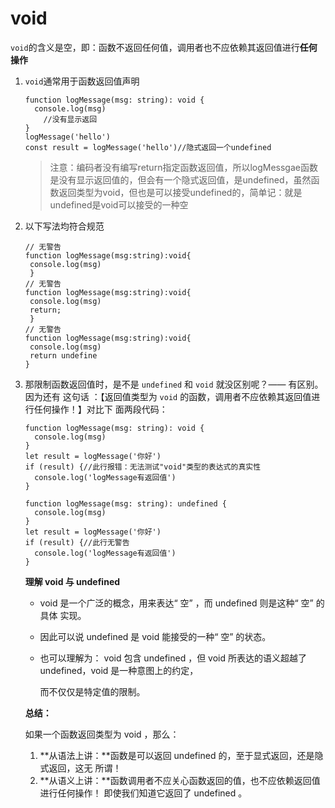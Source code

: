 # void

`void`的含义是空，即：函数不返回任何值，调用者也不应依赖其返回值进行**任何操作**

1. `void`通常用于函数返回值声明

   ```tsx
   function logMessage(msg: string): void {
     console.log(msg)
       //没有显示返回
   }
   logMessage('hello')
   const result = logMessage('hello')//隐式返回一个undefined
   ```

   > 注意：编码者没有编写return指定函数返回值，所以logMessgae函数是没有显示返回值的，但会有一个隐式返回值，是undefined，虽然函数返回类型为void，但也是可以接受undefined的，简单记：就是undefined是void可以接受的一种空

2. 以下写法均符合规范

   ```tsx
   // ⽆警告
   function logMessage(msg:string):void{
    console.log(msg)
    }
   // ⽆警告
   function logMessage(msg:string):void{
    console.log(msg)
    return;
    }
   // ⽆警告
   function logMessage(msg:string):void{
    console.log(msg)
    return undefine
   }
   ```

3. 那限制函数返回值时，是不是 `undefined`  和 `void`  就没区别呢？—— 有区别。因为还有 这句话 ：【返回值类型为 `void`  的函数，调⽤者不应依赖其返回值进⾏任何操作！】对⽐下 ⾯两段代码：

   ```tsx
   function logMessage(msg: string): void {
     console.log(msg)
   }
   let result = logMessage('你好')
   if (result) {//此行报错：无法测试"void"类型的表达式的真实性
     console.log('logMessage有返回值')
   }
   ```

   ```tsx
   function logMessage(msg: string): undefined {
     console.log(msg)
   }
   let result = logMessage('你好')
   if (result) {//此行无警告
     console.log('logMessage有返回值')
   }
   ```

   **理解 void 与 undefined**

   - void  是⼀个⼴泛的概念，⽤来表达“ 空” ，⽽  undefined  则是这种“ 空” 的具体 实现。 

   - 因此可以说  undefined  是 void  能接受的⼀种“ 空” 的状态。 

   - 也可以理解为： void  包含 undefined  ，但 void  所表达的语义超越了 undefined，void  是⼀种意图上的约定，

     ⽽不仅仅是特定值的限制。  

   **总结：** 

   如果⼀个函数返回类型为 void  ，那么：

   1. **从语法上讲：**函数是可以返回 undefined  的，⾄于显式返回，还是隐式返回，这⽆ 所谓！ 
   2. **从语义上讲：**函数调⽤者不应关⼼函数返回的值，也不应依赖返回值进⾏任何操作！ 即使我们知道它返回了 undefined  。



